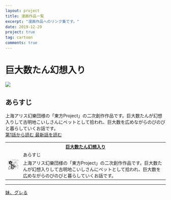 ```yaml
---
layout: project
title: 漫画作品一覧
excerpt: "漫画作品へのリンク集です。"
date: 2019-12-29
project: true
tag: cartoon
comments: true
---
```


<div class="wrapper animated fadeIn">
  <div class="content">
    <div class="post-title">
      <h1>巨大数たん幻想入り</h1>
    </div>
    <div class="content">
      <img src = "{{ site.url }}/assets/img/kyodaisuutan-gensouiri-logo.png">
      <h2>あらすじ</h2>
      上海アリス幻樂団様の「東方Project」の二次創作作品です。巨大数たんが幻想入りして古明地こいしさんにペットとして拾われ、巨大数を広めながらのびのびと暮らしていくお話です。<br>
      <a class="btn zoombtn" href="https://www.pixiv.net/user/20006473/series/35747">
        第1話から読む
      </a>
      <a class="btn zoombtn" href="https://www.pixiv.net/artworks/78582396">
        最新話を読む
      </a>
    </div>
  </div>
</div>

<table>
  <tr>
    <th colspan="2">
      <a href = "https://www.pixiv.net/user/20006473/series/35747">巨大数たん幻想入り</a>
    </th>
  </tr>
  <tr>
    <td rowspan="2">
      <img src = "https://github.com/p-adic/p-adic.github.io/blob/master/assets/img/kyodaisuutan-gensouiri-logo.png">
    </td>
    <td>
      あらすじ
    </td>
  </tr>
  <tr>
    <td>
      上海アリス幻樂団様の「東方Project」の二次創作作品です。巨大数たんが幻想入りして古明地こいしさんにペットとして拾われ、巨大数を広めながらのびのびと暮らしていくお話です。
    </td>
  </tr>
</table>

***

[妹、グレる](https://www.pixiv.net/user/20006473/series/8073)
